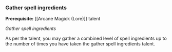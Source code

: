 ### Gather spell ingredients

**Prerequisite:** [[Arcane Magick (Lore)]] talent

_Gather spell ingredients_

As per the talent, you may gather a combined level of spell ingredients up to the number of times you have taken the gather spell ingredients talent.